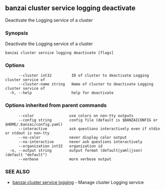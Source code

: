 ## banzai cluster service logging deactivate

Deactivate the Logging service of a cluster

### Synopsis

Deactivate the Logging service of a cluster

```
banzai cluster service logging deactivate [flags]
```

### Options

```
      --cluster int32         ID of cluster to deactivate Logging cluster service of
      --cluster-name string   Name of cluster to deactivate Logging cluster service of
  -h, --help                  help for deactivate
```

### Options inherited from parent commands

```
      --color                use colors on non-tty outputs
      --config string        config file (default is $BANZAICONFIG or $HOME/.banzai/config.yaml)
      --interactive          ask questions interactively even if stdin or stdout is non-tty
      --no-color             never display color output
      --no-interactive       never ask questions interactively
      --organization int32   organization id
  -o, --output string        output format (default|yaml|json) (default "default")
      --verbose              more verbose output
```

### SEE ALSO

* [banzai cluster service logging](banzai_cluster_service_logging.md)	 - Manage cluster Logging service

